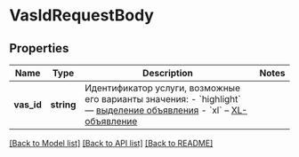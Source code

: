 # VasIdRequestBody

## Properties
Name | Type | Description | Notes
------------ | ------------- | ------------- | -------------
**vas_id** | **string** | Идентификатор услуги, возможные его варианты значения: - &#x60;highlight&#x60; — [выделение объявления](https://support.avito.ru/articles/200026858) - &#x60;xl&#x60; – [XL-объявление](https://support.avito.ru/articles/685) | 

[[Back to Model list]](../../README.md#documentation-for-models) [[Back to API list]](../../README.md#documentation-for-api-endpoints) [[Back to README]](../../README.md)

